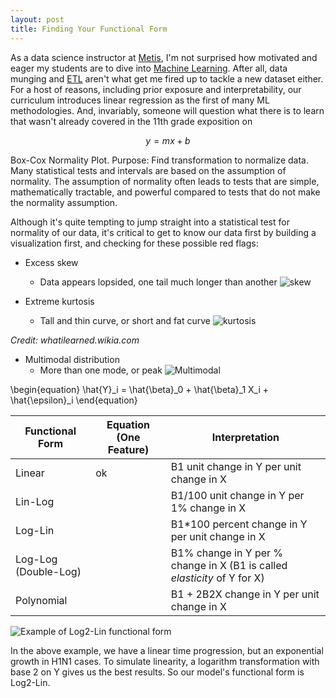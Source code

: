 ```yaml
---
layout: post
title: Finding Your Functional Form
---
```


As a data science instructor at [Metis](https://thisismetis.com), I'm not surprised how motivated and eager my students are to dive into [Machine Learning](https://en.wikipedia.org/wiki/Machine_learning). After all, data munging and [ETL](https://en.wikipedia.org/wiki/Extract,_transform,_load) aren't what get me fired up to tackle a new dataset either. For a host of reasons, including prior exposure and interpretability, our curriculum introduces linear regression as the first of many ML methodologies. And, invariably, someone will question what there is to learn that wasn't already covered in the 11th grade exposition on 

$$ y = mx + b $$

Box-Cox Normality Plot. Purpose: Find transformation to normalize data. Many statistical tests and intervals are based on the assumption of normality. The assumption of normality often leads to tests that are simple, mathematically tractable, and powerful compared to tests that do not make the normality assumption.

Although it's quite tempting to jump straight into a statistical test for normality of our data, it's critical to get to know our data first by building a visualization first, and checking for these possible red flags:

- Excess skew
  - Data appears lopsided, one tail much longer than another
![skew](https://upload.wikimedia.org/wikipedia/commons/thumb/f/f8/Negative_and_positive_skew_diagrams_%28English%29.svg/446px-Negative_and_positive_skew_diagrams_%28English%29.svg.png)

- Extreme kurtosis
  - Tall and thin curve, or short and fat curve
![kurtosis](http://schaal15.blog.sbc.edu/files/2014/11/kurtosis1.jpg)

_Credit: whatilearned.wikia.com_


- Multimodal distribution
  - More than one mode, or peak
![Multimodal](https://prateekvjoshi.files.wordpress.com/2013/06/multimodal.jpg)

\begin{equation}
\hat{Y}_i = \hat{\beta}_0 + \hat{\beta}_1 X_i + \hat{\epsilon}_i
\end{equation}

Functional Form | Equation (One Feature) | Interpretation
-----|-------|---------
Linear|ok|B1 unit change in Y per unit change in X
Lin-Log | | B1/100 unit change in Y per 1% change in X
Log-Lin || B1*100 percent change in Y per unit change in X
Log-Log (Double-Log)|| B1% change in Y per % change in X (B1 is called _elasticity_ of Y for X)
Polynomial || B1 + 2B2X change in Y per unit change in X


![Example of Log2-Lin functional form](https://upload.wikimedia.org/wikipedia/commons/f/f8/Influenza-2009-cases-logarithmic.png)

In the above example, we have a linear time progression, but an exponential growth in H1N1 cases. To simulate linearity, a logarithm transformation with base 2 on Y gives us the best results. So our model's functional form is Log2-Lin.

